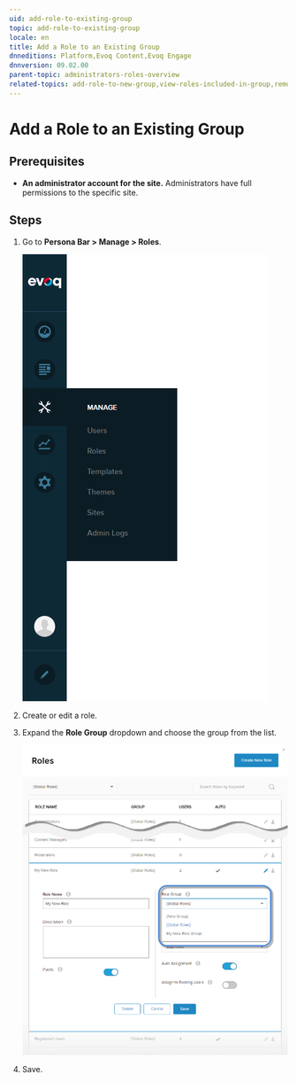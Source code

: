 ```yaml
---
uid: add-role-to-existing-group
topic: add-role-to-existing-group
locale: en
title: Add a Role to an Existing Group
dnneditions: Platform,Evoq Content,Evoq Engage
dnnversion: 09.02.00
parent-topic: administrators-roles-overview
related-topics: add-role-to-new-group,view-roles-included-in-group,remove-role-from-group,edit-custom-role-group,delete-custom-role-group
---
```


# Add a Role to an Existing Group

## Prerequisites

*   **An administrator account for the site.** Administrators have full permissions to the specific site.

## Steps

1.  Go to **Persona Bar \> Manage \> Roles**.
    
    ![Persona Bar > Manage > Roles](/images/scr-pbar-host-Manage-E91.png)
    
2.  Create or edit a role.
3.  Expand the **Role Group** dropdown and choose the group from the list.
    
      
    
    ![](/images/scr-Roles-Edit-RoleGroup-E90.png)
    
      
    
4.  Save.